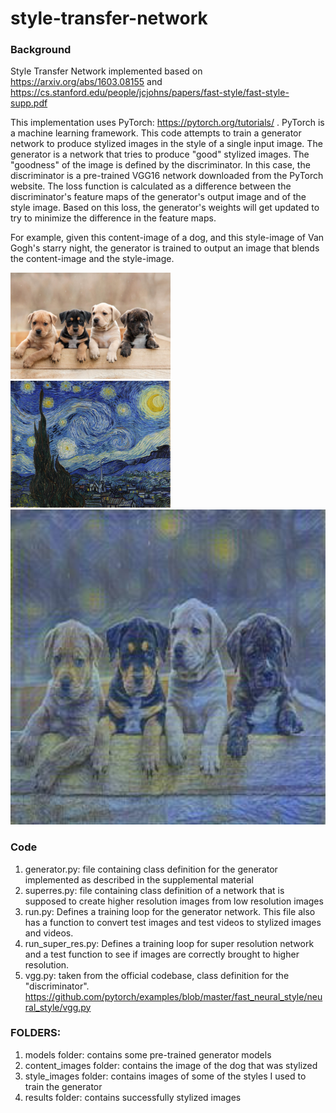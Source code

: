 # style-transfer-network
### Background

Style Transfer Network implemented based on https://arxiv.org/abs/1603.08155 and https://cs.stanford.edu/people/jcjohns/papers/fast-style/fast-style-supp.pdf

This implementation uses PyTorch: https://pytorch.org/tutorials/ . PyTorch is a machine learning framework.
This code attempts to train a generator network to produce stylized images in the style of a single input image. The generator is a network that tries to produce "good" stylized images. The "goodness" of the image is defined by the discriminator. In this case, the discriminator is a pre-trained VGG16 network downloaded from the PyTorch website. The loss function is calculated as a difference between the discriminator's feature maps of the generator's output image and of the style image. Based on this loss, the generator's weights will get updated to try to minimize the difference in the feature maps.

For example, given this content-image of a dog, and this style-image of Van Gogh's starry night, the generator is trained to output an image that blends the content-image and the style-image.

<img src="https://github.com/anjalipemmaraju/styletransfernetwork/blob/master/content_images/original_dog.jpg" width="256"> <img src="https://github.com/anjalipemmaraju/styletransfernetwork/blob/master/style_images/vangogh.jpg" width="256">
<img src="https://github.com/anjalipemmaraju/styletransfernetwork/blob/master/results/vangogh_dog.jpg" width="512">


### Code
1. generator.py: file containing class definition for the generator implemented as described in the supplemental material
2. superres.py: file containing class definition of a network that is supposed to create higher resolution images from low resolution images
3. run.py: Defines a training loop for the generator network. This file also has a function to convert test images and test videos to stylized images and videos.
4. run_super_res.py: Defines a training loop for super resolution network and a test function to see if images are correctly brought to higher resolution.
5. vgg.py: taken from the official codebase, class definition for the "discriminator". https://github.com/pytorch/examples/blob/master/fast_neural_style/neural_style/vgg.py

### FOLDERS:
1. models folder: contains some pre-trained generator models
2. content_images folder: contains the image of the dog that was stylized
3. style_images folder: contains images of some of the styles I used to train the generator
4. results folder: contains successfully stylized images

